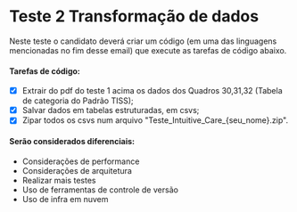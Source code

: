 # Teste 2 Transformação de dados

Neste teste o candidato deverá criar um código (em uma das linguagens mencionadas no fim desse email) que execute as tarefas de código abaixo.

#### Tarefas de código:

- [x] Extrair do pdf do teste 1 acima os dados dos Quadros 30,31,32 (Tabela de categoria do Padrão TISS);
- [x] Salvar dados em tabelas estruturadas, em csvs;
- [x] Zipar todos os csvs num arquivo "Teste_Intuitive_Care_{seu_nome}.zip".

#### Serão considerados diferenciais:
- Considerações de performance
- Considerações de arquitetura
- Realizar mais testes
- Uso de ferramentas de controle de versão
- Uso de infra em nuvem